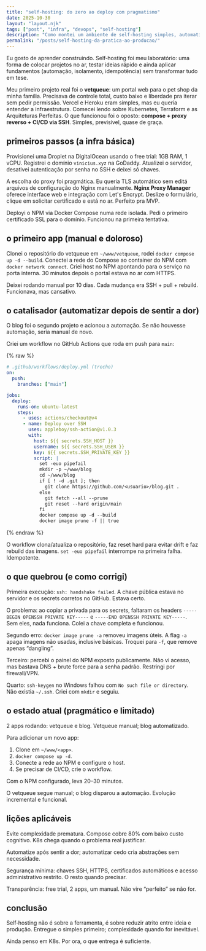 ```yaml
---
title: "self‑hosting: do zero ao deploy com pragmatismo"
date: 2025-10-30
layout: "layout.njk"
tags: ["post", "infra", "devops", "self-hosting"]
description: "Como montei um ambiente de self‑hosting simples, automatizado e confiável o suficiente para produção usando Docker Compose, proxy reverso e CI/CD."
permalink: "/posts/self-hosting-da-pratica-ao-producao/"
---
```


Eu gosto de aprender construindo. Self‑hosting foi meu laboratório: uma forma de colocar projetos no ar, testar ideias rápido e ainda aplicar fundamentos (automação, isolamento, idempotência) sem transformar tudo em tese.

Meu primeiro projeto real foi o **vetqueue**: um portal web para o pet shop da minha família. Precisava de controle total, custo baixo e liberdade pra iterar sem pedir permissão. Vercel e Heroku eram simples, mas eu queria entender a infraestrutura. Comecei lendo sobre Kubernetes, Terraform e as Arquiteturas Perfeitas. O que funcionou foi o oposto: **compose + proxy reverso + CI/CD via SSH**. Simples, previsível, quase de graça.

## primeiros passos (a infra básica)

Provisionei uma Droplet na DigitalOcean usando o free trial: 1GB RAM, 1 vCPU. Registrei o domínio `vinicius.xyz` na GoDaddy. Atualizei o servidor, desativei autenticação por senha no SSH e deixei só chaves.

A escolha do proxy foi pragmática. Eu queria TLS automático sem editá arquivos de configuração do Nginx manualmente. **Nginx Proxy Manager** oferece interface web e integração com Let's Encrypt. Deslize o formulário, clique em solicitar certificado e está no ar. Perfeito pra MVP.

Deployi o NPM via Docker Compose numa rede isolada. Pedi o primeiro certificado SSL para o domínio. Funcionou na primeira tentativa.

## o primeiro app (manual e doloroso)

Clonei o repositório do vetqueue em `~/www/vetqueue`, rodei `docker compose up -d --build`. Conectei a rede do Compose ao container do NPM com `docker network connect`. Criei host no NPM apontando para o serviço na porta interna. 30 minutos depois o portal estava no ar com HTTPS.

Deixei rodando manual por 10 dias. Cada mudança era SSH + pull + rebuild. Funcionava, mas cansativo.

## o catalisador (automatizar depois de sentir a dor)

O blog foi o segundo projeto e acionou a automação. Se não houvesse automação, seria manual de novo.

Criei um workflow no GitHub Actions que roda em push para `main`:

{% raw %}
```yaml
# .github/workflows/deploy.yml (trecho)
on:
  push:
    branches: ["main"]

jobs:
  deploy:
    runs-on: ubuntu-latest
    steps:
      - uses: actions/checkout@v4
      - name: Deploy over SSH
        uses: appleboy/ssh-action@v1.0.3
        with:
          host: ${{ secrets.SSH_HOST }}
          username: ${{ secrets.SSH_USER }}
          key: ${{ secrets.SSH_PRIVATE_KEY }}
          script: |
            set -euo pipefail
            mkdir -p ~/www/blog
            cd ~/www/blog
            if [ ! -d .git ]; then
              git clone https://github.com/<usuario>/blog.git .
            else
              git fetch --all --prune
              git reset --hard origin/main
            fi
            docker compose up -d --build
            docker image prune -f || true
```
{% endraw %}

O workflow clona/atualiza o repositório, faz reset hard para evitar drift e faz rebuild das imagens. `set -euo pipefail` interrompe na primeira falha. Idempotente.

## o que quebrou (e como corrigi)

Primeira execução: `ssh: handshake failed`. A chave pública estava no servidor e os secrets corretos no GitHub. Estava certo.

O problema: ao copiar a privada para os secrets, faltaram os headers `-----BEGIN OPENSSH PRIVATE KEY-----` e `-----END OPENSSH PRIVATE KEY-----`. Sem eles, nada funciona. Colei a chave completa e funcionou.

Segundo erro: `docker image prune -a` removeu imagens úteis. A flag `-a` apaga imagens não usadas, inclusive básicas. Troquei para `-f`, que remove apenas “dangling”.

Terceiro: percebi o painel do NPM exposto publicamente. Não vi acesso, mas bastava DNS + brute force para a senha padrão. Restringi por firewall/VPN.

Quarto: `ssh-keygen` no Windows falhou com `No such file or directory`. Não existia `~/.ssh`. Criei com `mkdir` e seguiu.

## o estado atual (pragmático e limitado)

2 apps rodando: vetqueue e blog. Vetqueue manual; blog automatizado.

Para adicionar um novo app:
1. Clone em `~/www/<app>`.
2. `docker compose up -d`.
3. Conecte a rede ao NPM e configure o host.
4. Se precisar de CI/CD, crie o workflow.

Com o NPM configurado, leva 20–30 minutos.

O vetqueue segue manual; o blog disparou a automação. Evolução incremental e funcional.

## lições aplicáveis

Evite complexidade prematura. Compose cobre 80% com baixo custo cognitivo. K8s chega quando o problema real justificar.

Automatize após sentir a dor; automatizar cedo cria abstrações sem necessidade.

Segurança mínima: chaves SSH, HTTPS, certificados automáticos e acesso administrativo restrito. O resto quando precisar.

Transparência: free trial, 2 apps, um manual. Não vire “perfeito” se não for.

## conclusão

Self‑hosting não é sobre a ferramenta, é sobre reduzir atrito entre ideia e produção. Entregue o simples primeiro; complexidade quando for inevitável.

Ainda penso em K8s. Por ora, o que entrega é suficiente.
